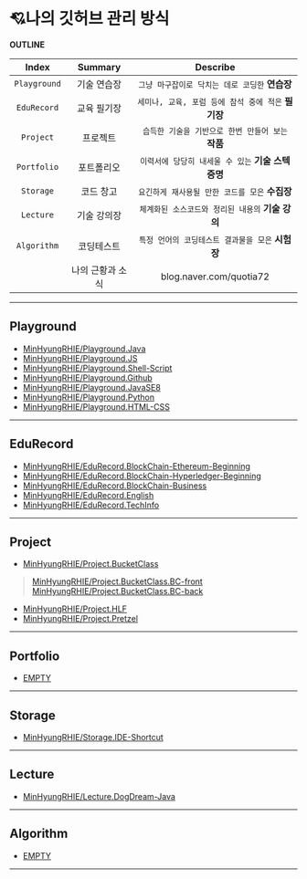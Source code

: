 # 💘나의 깃허브  관리 방식
**OUTLINE**

| Index | Summary | Describe |
|:---:|:---:|:---:|
| `Playground` | 기술 연습장 | `그냥 마구잡이로 닥치는 데로 코딩한` **연습장** |
| `EduRecord` | 교육  필기장 | `세미나, 교육, 포럼 등에 참석 중에 적은` **필기장** |
| `Project` | 프로젝트 | `습득한 기술을 기반으로 한번 만들어 보는` **작품** |
| `Portfolio` | 포트폴리오 |`이력서에 당당히 내세울 수 있는` **기술 스텍 증명**  |
| `Storage` | 코드 창고 |`요긴하게 재사용될 만한 코드를 모은` **수집장**  |
| `Lecture` | 기술 강의장 |`체계화된 소스코드와 정리된 내용의` **기술 강의** |
| `Algorithm` | 코딩테스트 |`특정 언어의 코딩테스트 결과물을 모은` **시험장** |
|  | 나의 근황과 소식 | blog.naver.com/quotia72  |
<hr>

## Playground
- [MinHyungRHIE/Playground.Java](https://github.com/MinHyungRHIE/Playground.Java)<br>
- [MinHyungRHIE/Playground.JS](https://github.com/MinHyungRHIE/Playground.JS)<br>
- [MinHyungRHIE/Playground.Shell-Script](https://github.com/MinHyungRHIE/Playground.Shell-Script)<br>
- [MinHyungRHIE/Playground.Github](https://github.com/MinHyungRHIE/Playground.Github)<br>
- [MinHyungRHIE/Playground.JavaSE8](https://github.com/MinHyungRHIE/Playground.JavaSE8)<br>
- [MinHyungRHIE/Playground.Python](https://github.com/MinHyungRHIE/Playground.Python)<br>
- [MinHyungRHIE/Playground.HTML-CSS](https://github.com/MinHyungRHIE/Playground.HTML-CSS)<br>


<hr>

## EduRecord
- [MinHyungRHIE/EduRecord.BlockChain-Ethereum-Beginning](https://github.com/MinHyungRHIE/EduRecord.BlockChain-Ethereum-Beginning)<br>
- [MinHyungRHIE/EduRecord.BlockChain-Hyperledger-Beginning](https://github.com/MinHyungRHIE/EduRecord.BlockChain-Hyperledger-Beginning)<br>
- [MinHyungRHIE/EduRecord.BlockChain-Business](https://github.com/MinHyungRHIE/EduRecord.BlockChain-Business)<br>
- [MinHyungRHIE/EduRecord.English](https://github.com/MinHyungRHIE/EduRecord.English)<br>
- [MinHyungRHIE/EduRecord.TechInfo](https://github.com/MinHyungRHIE/EduRecord.TechInfo)<br>


<hr>

## Project
- [MinHyungRHIE/Project.BucketClass](https://github.com/MinHyungRHIE/Project.BucketClass)<br>
> [MinHyungRHIE/Project.BucketClass.BC-front](https://github.com/MinHyungRHIE/Project.BucketClass.BC-front)<br>
> [MinHyungRHIE/Project.BucketClass.BC-back](https://github.com/MinHyungRHIE/Project.BucketClass.BC-back)<br>

- [MinHyungRHIE/Project.HLF](https://github.com/MinHyungRHIE/Project.HLF)<br>
- [MinHyungRHIE/Project.Pretzel](https://github.com/MinHyungRHIE/Project.Pretzel)<br>


<hr>

## Portfolio

- [EMPTY]()<br>

<hr>

## Storage

- [MinHyungRHIE/Storage.IDE-Shortcut](https://github.com/MinHyungRHIE/Storage.IDE-Shortcut)<br>

<hr>

## Lecture

- [MinHyungRHIE/Lecture.DogDream-Java](https://github.com/MinHyungRHIE/Lecture.DogDream-Java)<br>

<hr>

## Algorithm

- [EMPTY]()<br>

<hr>
